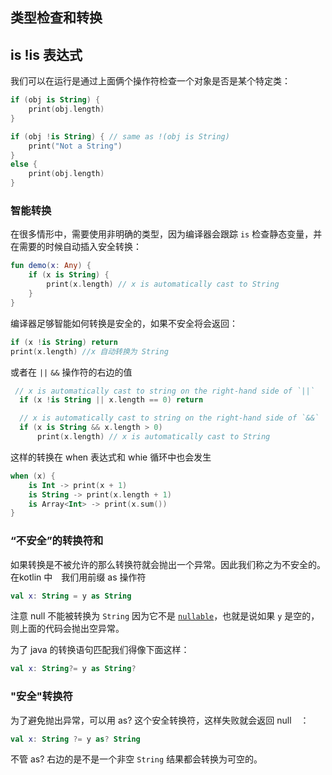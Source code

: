 ## 类型检查和转换
## is !is 表达式
我们可以在运行是通过上面俩个操作符检查一个对象是否是某个特定类：

```kotlin
if (obj is String) {
	print(obj.length)
}

if (obj !is String) { // same as !(obj is String)
	print("Not a String")
}
else {
	print(obj.length)
}
```

### 智能转换
在很多情形中，需要使用非明确的类型，因为编译器会跟踪 `is` 检查静态变量，并在需要的时候自动插入安全转换：

```kotlin
fun demo(x: Any) {
	if (x is String) {
		print(x.length) // x is automatically cast to String
	}
}
```

编译器足够智能如何转换是安全的，如果不安全将会返回：

```kotlin
if (x !is String) return
print(x.length) //x 自动转换为 String
```

或者在 `||` `&&` 操作符的右边的值

```kotlin
 // x is automatically cast to string on the right-hand side of `||`
  if (x !is String || x.length == 0) return

  // x is automatically cast to string on the right-hand side of `&&`
  if (x is String && x.length > 0)
      print(x.length) // x is automatically cast to String
```

这样的转换在 when 表达式和 whie 循环中也会发生

```kotlin
when (x) {
	is Int -> print(x + 1)
	is String -> print(x.length + 1)
	is Array<Int> -> print(x.sum())
}
```

### “不安全”的转换符和
如果转换是不被允许的那么转换符就会抛出一个异常。因此我们称之为不安全的。在kotlin 中　我们用前缀 as 操作符

```kotlin
val x: String = y as String
```

注意 null 不能被转换为 `String` 因为它不是 [`nullable`](http://kotlinlang.org/docs/reference/null-safety.html)，也就是说如果 `y` 是空的，则上面的代码会抛出空异常。

为了 java 的转换语句匹配我们得像下面这样：

```kotlin
val x: String?= y as String?
```

###  "安全"转换符
为了避免抛出异常，可以用 as? 这个安全转换符，这样失败就会返回 null　：

```kotlin
val x: String ?= y as? String
```

不管 as? 右边的是不是一个非空 `String` 结果都会转换为可空的。
